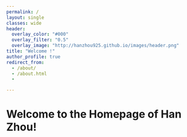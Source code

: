 ```yaml
---
permalink: /
layout: single
classes: wide
header:
  overlay_color: "#000"
  overlay_filter: "0.5"
  overlay_image: "http://hanzhou925.github.io/images/header.png"
title: "Welcome !"
author_profile: true
redirect_from: 
  - /about/
  - /about.html
  -

---
```


Welcome to the Homepage of Han Zhou!
======
